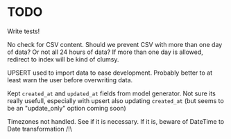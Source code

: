# TODO

Write tests!

No check for CSV content.
Should we prevent CSV with more than one day of data? Or not all 24 hours of data?
If more than one day is allowed, redirect to index will be kind of clumsy.

UPSERT used to import data to ease development.
Probably better to at least warn the user before overwriting data.

Kept `created_at` and `updated_at` fields from model generator.
Not sure its really usefull, especially with upsert also updating `created_at` (but seems to be an "update_only" option coming soon)

Timezones not handled. See if it is necessary.
If it is, beware of DateTime to Date transformation /!\

